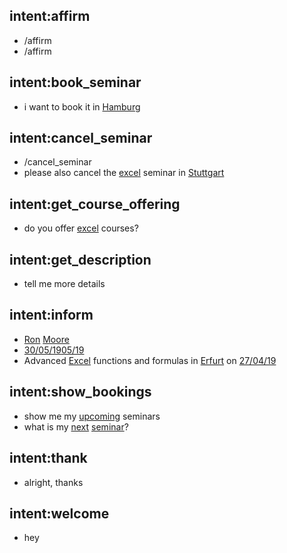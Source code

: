## intent:affirm
- /affirm
- /affirm

## intent:book_seminar
- i want to book it in [Hamburg](location)

## intent:cancel_seminar
- /cancel_seminar
- please also cancel the [excel](course) seminar in [Stuttgart](location)

## intent:get_course_offering
- do you offer [excel](course) courses?

## intent:get_description
- tell me more details

## intent:inform
- [Ron](given-name) [Moore](last-name)
- [30/05/19](date)[05/19](time:2019-05-19T00:00:00.000+02:00)
- Advanced [Excel](course) functions and formulas in [Erfurt](location) on [27/04/19](date)

## intent:show_bookings
- show me my [upcoming](booking-type) seminars
- what is my [next](display-option) [seminar](course-type:seminar )?

## intent:thank
- alright, thanks

## intent:welcome
- hey
